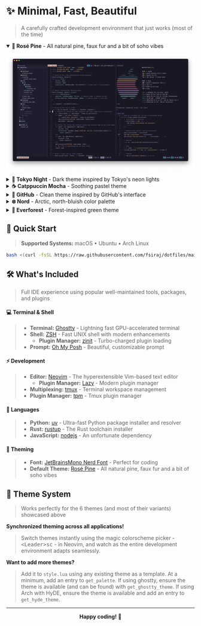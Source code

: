 # ✨ Minimal, Fast, Beautiful

> A carefully crafted development environment that just works (most of the time)

<details open>
<summary><strong>🌹 Rosé Pine</strong> - All natural pine, faux fur and a bit of soho vibes</summary>

![Rose Pine Theme](assets/rosepine-main.png)

</details>

<details>
<summary><strong>🌙 Tokyo Night</strong> - Dark theme inspired by Tokyo's neon lights</summary>

![Tokyo Night Theme](assets/tokyonight-night.png)

</details>

<details>
<summary><strong>☕ Catppuccin Mocha</strong> - Soothing pastel theme</summary>

![Catppuccin Mocha Theme](assets/catppuccin-mocha.png)

</details>

<details>
<summary><strong>🐙 GitHub</strong> - Clean theme inspired by GitHub's interface</summary>

![GitHub Theme](assets/github-dark-default.png)

</details>

<details>
<summary><strong>❄️ Nord</strong> - Arctic, north-bluish color palette</summary>

![Nord Theme](assets/nord.png)

</details>

<details>
<summary><strong>🌲 Everforest</strong> - Forest-inspired green theme</summary>

![Everforest Theme](assets/everforest-dark-hard.png)

</details>

## 🚀 Quick Start

> **Supported Systems:** macOS • Ubuntu • Arch Linux

```bash
bash <(curl -fsSL https://raw.githubusercontent.com/fsiraj/dotfiles/main/install.sh)
```

## 🛠️ What's Included

> Full IDE experience using popular well-maintained tools, packages, and plugins

#### 💻 **Terminal & Shell**

> - **Terminal:** [Ghostty](https://ghostty.org/) - Lightning fast GPU-accelerated terminal
> - **Shell:** [ZSH](https://www.zsh.org/) - Fast UNIX shell with modern enhancements
>   - **Plugin Manager:** [zinit](https://github.com/zdharma-continuum/zinit) - Turbo-charged plugin loading
> - **Prompt:** [Oh My Posh](https://ohmyposh.dev/) - Beautiful, customizable prompt

#### ⚡ **Development**

> - **Editor:** [Neovim](https://neovim.io/) - The hyperextensible Vim-based text editor
>   - **Plugin Manager:** [Lazy](https://github.com/folke/lazy.nvim) - Modern plugin manager
> - **Multiplexing:** [tmux](https://github.com/tmux/tmux) - Terminal workspace management
> - **Plugin Manager:** [tpm](https://github.com/tmux-plugins/tpm) - Tmux plugin manager

#### 🔧 **Languages**

> - **Python:** [uv](https://docs.astral.sh/uv/) - Ultra-fast Python package installer and resolver
> - **Rust:** [rustup](https://rustup.rs/) - The Rust toolchain installer
> - **JavaScript:** [nodejs](https://nodejs.org/en) - An unfortunate dependency

#### 🎨 **Theming**

> - **Font:** [JetBrainsMono Nerd Font](https://github.com/ryanoasis/nerd-fonts/tree/master/patched-fonts/JetBrainsMono) - Perfect for coding
> - **Default Theme:** [Rosé Pine](https://rosepinetheme.com/) - All natural pine, faux fur and a bit of soho vibes

## 🌈 Theme System

> Works perfectly for the 6 themes (and most of their variants) showcased above

**Synchronized theming across all applications!**

> Switch themes instantly using the magic colorscheme picker - <kbd>\<Leader\>sc</kbd> - in Neovim, and watch as the entire development environment adapts seamlessly.

**Want to add more themes?**

> Add it to `style.lua` using any existing theme as a template. At a minimum, add an entry to `get_palette`. If using ghostty, ensure the theme is available (and can be found) with `get_ghostty_theme`. If using Arch with HyDE, ensure the theme is available and add an entry to `get_hyde_theme`.

---

<div align="center">

**Happy coding!** 🎉

</div>

